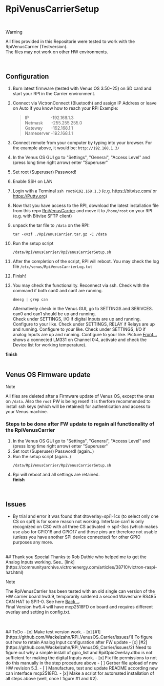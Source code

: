 # RpiVenusCarrierSetup  
<br>
  
> [!WARNING]
> All files provided in this Repositorie were tested to work with the RpiVenusCarrier (Testversion).  
> The files may not work on other HW environments.
<br>

## Configuration

1) Burn latest firmware (tested with Venus OS 3.50~25) on SD card and start your RPI in the Carrier environment.
5) Connect via VictronConnect (Bluetooth) and assign IP Address or leave on Auto if you know how to reach your RPI 
   Example:
   
   >  IP   &nbsp;&nbsp;&nbsp;&nbsp;&nbsp;&nbsp;&nbsp;&nbsp;&nbsp;&nbsp;&nbsp;&nbsp;&nbsp;&nbsp;&nbsp;&nbsp; -192.168.1.3  
   >  Netmask	&nbsp;&nbsp;&nbsp;&nbsp;&nbsp;  -255.255.255.0  
   >  Gateway	&nbsp;&nbsp;&nbsp;&nbsp;&nbsp;  -192.168.1.1  
   >   Nameserver	  -192.168.1.1   

6)	Connect remote from your computer by typing into your browser. For the example above, it would be:
	  `http://192.168.1.3/`
7)	In the Venus OS GUI go to "Settings", "General", "Access Level" and (press long time right arrow) enter "Superuser"
8)	Set root (Superuser) Password!
9) 	Enable SSH on LAN
10)  Login with a Terminal `ssh root@192.168.1.3` (e.g. https://bitvise.com/ or https://Putty.org)  

  
12)  Now that you have access to the RPI, download the latest installation file from this repo [RpiVenusCarrier](latest/RpiVenusCarrier.tar.gz) and move it to `/home/root` on your RPI (e.g. with Bitvise SFTP client)
13)  unpack the tar file to `/data` on the RPI:
     ```
     tar -xvzf ./RpiVenusCarrier.tar.gz -C /data
     ```

15) Run the setup script
    ```
    /data/RpiVenusCarrier/RpiVenusCarrierSetup.sh
    ```
16) After the completion of the script, RPI will reboot. You may check the log file `/etc/venus/RpiVenusCarrierLog.txt`
17) Finish!  
20) You may check the functionality.
    Reconnect via ssh. Check with the command if both can0 and can1 are running.
      ```
      dmesg | grep can
      ```  
        
	  Alternatively check in the Venus GUI, go to SETTINGS and SERIVCES. can0 and can1 should be up and running.  
    Check under SETTINGS, I/O if digital Inputs are up and running. Configure to your like.
    Check under SETTINGS, RELAY if Relays are up and running. Configure to your like.
    Check under SETTINGS, I/O if analog Inputs are up and running. Configure to your like.
        Picture [Front...](Pictures/Test_Carrier_Front.jpg)  shows a connected LM331 on Channel 0:4, activate and check the Device list for working temperature).


**finish**
<br>
<br>

## Venus OS Firmware update  


>[!Note]
> All files are deleted after a Firmware update of Venus OS, except the ones on `/data`.
> Also the `root` PW is being reset! It is therfore recommended to install ssh keys (which will be retained) for authentication and access to your Venus machine.

### Steps to be done after FW update to regain all functionality of the RpiVenusCarrier
1)	In the Venus OS GUI go to "Settings", "General", "Access Level" and (press long time right arrow) enter "Superuser"
2)	Set root (Superuser) Password! (again..)
4) Run the setup script (again..)
    ```
    /data/RpiVenusCarrier/RpiVenusCarrierSetup.sh
    ```
5) Rpi will reboot and all settings are retained.  
**finish**
<br> 

## Issues  
- By trial and error it was found that dtoverlay=spi1-1cs (to select only one CS on spi1) is for some reason not working. Interface can1 is only recognized on CS0 with all three CS activated -> spi1-3cs (which makes use also for GPIO16 and GPIO17 and those pins are therefore not usable (unless you have another SPI device connected) for other GPIO purposes any more.  
<br> 
## Thank you  
<!-- COMMENT -->
Special Thanks to Rob Duthie who helped me to get the Analog Inputs working. See.. [link](https://communityarchive.victronenergy.com/articles/38710/victron-raspi-hat.html)  
<br>  

> [!NOTE]
> The RpiVenusCarrier has been tested with an old single can version of the HW carrier board hw3.9, temporarily soldered a second Waveshare RS485 CAN HAT to SPI1-0. See here [Back...](Pictures/Test_Carrier_back.jpg).  
> Final Version hw5.4 will have mcp2518FD on board and requires different overlay and setting in config.txt.  
<br>
<br> 
## ToDo  
- [x] Make test version work.
- [x] [#1](https://github.com/Wackelzahn/RPI_VenusOS_Carrier/issues/1) To figure out how to retain Analog Input configuration after FW update
- [x] [#2](https://github.com/Wackelzahn/RPI_VenusOS_Carrier/issues/2) Need to figure out why a simple install of gpio_list and RpiGpioOverlay.dtbo is not sufficient for making the digital Inputs work.
- [x] Fix file permissions to not do this manually in the step procedure above
- [ ] Gerber file upload of new HW revision 5.3.  
- [ ] Manufacture, test and update README according new can interface mcp2518FD.
- [x] Make a script for automated installation of all steps above (well, once I figure #1 and #2).



[^1]: https://bitvise.com/
[^2]: https://github.com/kwindrem/SetupHelper
[^3]: https://github.com/kwindrem/RpiGpioSetup
